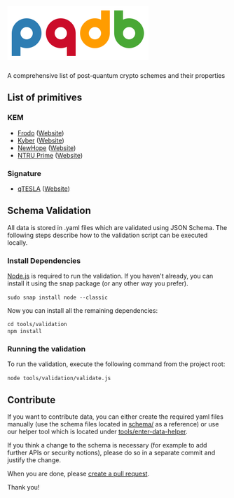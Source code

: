 # ![PQDB Logo](images/pqdb.png)  
A comprehensive list of post-quantum crypto schemes and their properties

## List of primitives

### KEM
* [Frodo](encryption/frodo) ([Website](https://frodokem.org/))
* [Kyber](encryption/kyber) ([Website](https://pq-crystals.org/kyber/))
* [NewHope](encryption/newhope) ([Website](https://www.newhopecrypto.org/))
* [NTRU Prime](encryption/ntru-prime) ([Website](https://ntruprime.cr.yp.to/))

### Signature
* [qTESLA](signatures/qTESLA) ([Website](https://www.isara.com/resource-center/qtesla.html))

## Schema Validation
All data is stored in .yaml files which are validated using JSON Schema. The following steps describe how to the validation script can be executed locally.

### Install Dependencies

[Node.js](https://nodejs.org/) is required to run the validation. If you haven't already, you can install it using the snap package (or any other way you prefer).

`sudo snap install node --classic`

Now you can install all the remaining dependencies:

```
cd tools/validation
npm install
```
### Running the validation

To run the validation, execute the following command from the project root:

`node tools/validation/validate.js`


## Contribute
If you want to contribute data, you can either create the required yaml files manually (use the schema files located in [schema/](schema/) as a reference) or use our helper tool which is located under [tools/enter-data-helper](tools/enter-data-helper).

If you think a change to the schema is necessary (for example to add further APIs or security notions), please do so in a separate commit and justify the change.

When you are done, please [create a pull request](https://github.com/cryptoeng/pqdb/compare).

Thank you!
